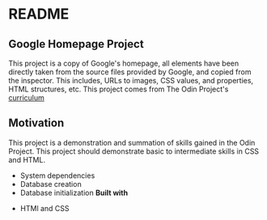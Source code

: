   # README
  ## Google Homepage Project
   This project is a copy of Google's homepage, all elements have been directly taken from the source files provided by Google, and copied from the inspector. This includes, URLs to images, CSS values, and properties, HTML structures, etc.   This project comes from The Odin Project's [curriculum](http://www.theodinproject.com/courses/web-development-101/lessons/html-css)
  ## Motivation
  This project is a demonstration and summation of skills gained in the Odin Project. This project should demonstrate basic to intermediate skills in CSS and HTML.
   * System dependencies
   * Database creation
   * Database initialization
  <b>Built with</b>
  - HTMl and CSS
